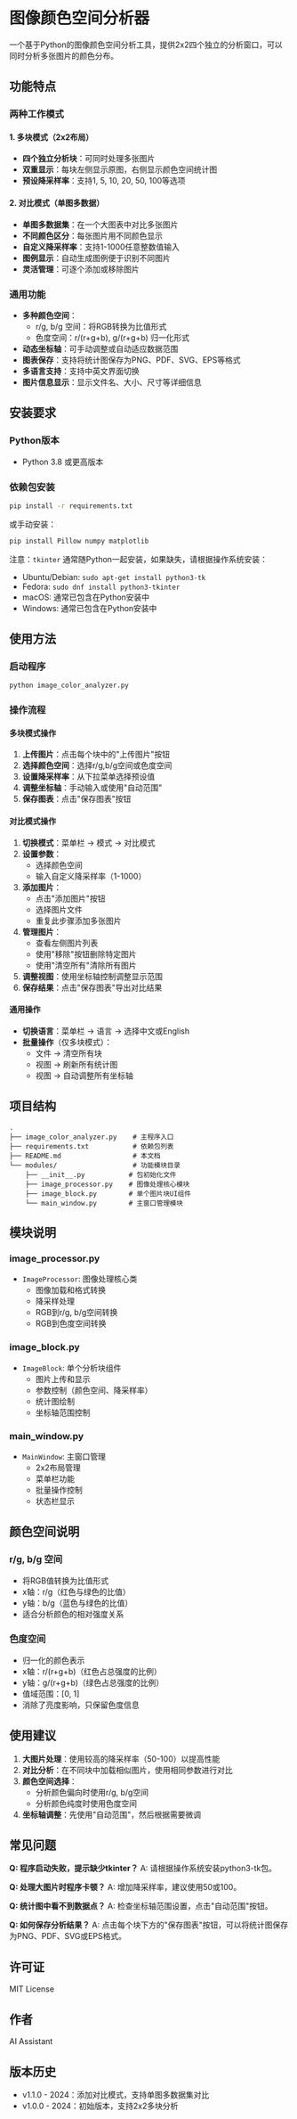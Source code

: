 # 图像颜色空间分析器

一个基于Python的图像颜色空间分析工具，提供2x2四个独立的分析窗口，可以同时分析多张图片的颜色分布。

## 功能特点

### 两种工作模式

#### 1. 多块模式（2x2布局）
- **四个独立分析块**：可同时处理多张图片
- **双重显示**：每块左侧显示原图，右侧显示颜色空间统计图
- **预设降采样率**：支持1, 5, 10, 20, 50, 100等选项

#### 2. 对比模式（单图多数据）
- **单图多数据集**：在一个大图表中对比多张图片
- **不同颜色区分**：每张图片用不同颜色显示
- **自定义降采样率**：支持1-1000任意整数值输入
- **图例显示**：自动生成图例便于识别不同图片
- **灵活管理**：可逐个添加或移除图片

### 通用功能
- **多种颜色空间**：
  - r/g, b/g 空间：将RGB转换为比值形式
  - 色度空间：r/(r+g+b), g/(r+g+b) 归一化形式
- **动态坐标轴**：可手动调整或自动适应数据范围
- **图表保存**：支持将统计图保存为PNG、PDF、SVG、EPS等格式
- **多语言支持**：支持中英文界面切换
- **图片信息显示**：显示文件名、大小、尺寸等详细信息

## 安装要求

### Python版本
- Python 3.8 或更高版本

### 依赖包安装

```bash
pip install -r requirements.txt
```

或手动安装：

```bash
pip install Pillow numpy matplotlib
```

注意：`tkinter` 通常随Python一起安装，如果缺失，请根据操作系统安装：
- Ubuntu/Debian: `sudo apt-get install python3-tk`
- Fedora: `sudo dnf install python3-tkinter`
- macOS: 通常已包含在Python安装中
- Windows: 通常已包含在Python安装中

## 使用方法

### 启动程序

```bash
python image_color_analyzer.py
```

### 操作流程

#### 多块模式操作
1. **上传图片**：点击每个块中的"上传图片"按钮
2. **选择颜色空间**：选择r/g,b/g空间或色度空间
3. **设置降采样率**：从下拉菜单选择预设值
4. **调整坐标轴**：手动输入或使用"自动范围"
5. **保存图表**：点击"保存图表"按钮

#### 对比模式操作
1. **切换模式**：菜单栏 → 模式 → 对比模式
2. **设置参数**：
   - 选择颜色空间
   - 输入自定义降采样率（1-1000）
3. **添加图片**：
   - 点击"添加图片"按钮
   - 选择图片文件
   - 重复此步骤添加多张图片
4. **管理图片**：
   - 查看左侧图片列表
   - 使用"移除"按钮删除特定图片
   - 使用"清空所有"清除所有图片
5. **调整视图**：使用坐标轴控制调整显示范围
6. **保存结果**：点击"保存图表"导出对比结果

#### 通用操作
- **切换语言**：菜单栏 → 语言 → 选择中文或English
- **批量操作**（仅多块模式）：
  - 文件 → 清空所有块
  - 视图 → 刷新所有统计图
  - 视图 → 自动调整所有坐标轴

## 项目结构

```
.
├── image_color_analyzer.py    # 主程序入口
├── requirements.txt           # 依赖包列表
├── README.md                  # 本文档
└── modules/                   # 功能模块目录
    ├── __init__.py           # 包初始化文件
    ├── image_processor.py    # 图像处理核心模块
    ├── image_block.py        # 单个图片块UI组件
    └── main_window.py        # 主窗口管理模块
```

## 模块说明

### image_processor.py
- `ImageProcessor`: 图像处理核心类
  - 图像加载和格式转换
  - 降采样处理
  - RGB到r/g, b/g空间转换
  - RGB到色度空间转换

### image_block.py
- `ImageBlock`: 单个分析块组件
  - 图片上传和显示
  - 参数控制（颜色空间、降采样率）
  - 统计图绘制
  - 坐标轴范围控制

### main_window.py
- `MainWindow`: 主窗口管理
  - 2x2布局管理
  - 菜单栏功能
  - 批量操作控制
  - 状态栏显示

## 颜色空间说明

### r/g, b/g 空间
- 将RGB值转换为比值形式
- x轴：r/g（红色与绿色的比值）
- y轴：b/g（蓝色与绿色的比值）
- 适合分析颜色的相对强度关系

### 色度空间
- 归一化的颜色表示
- x轴：r/(r+g+b)（红色占总强度的比例）
- y轴：g/(r+g+b)（绿色占总强度的比例）
- 值域范围：[0, 1]
- 消除了亮度影响，只保留色度信息

## 使用建议

1. **大图片处理**：使用较高的降采样率（50-100）以提高性能
2. **对比分析**：在不同块中加载相似图片，使用相同参数进行对比
3. **颜色空间选择**：
   - 分析颜色偏向时使用r/g, b/g空间
   - 分析颜色纯度时使用色度空间
4. **坐标轴调整**：先使用"自动范围"，然后根据需要微调

## 常见问题

**Q: 程序启动失败，提示缺少tkinter？**
A: 请根据操作系统安装python3-tk包。

**Q: 处理大图片时程序卡顿？**
A: 增加降采样率，建议使用50或100。

**Q: 统计图中看不到数据点？**
A: 检查坐标轴范围设置，点击"自动范围"按钮。

**Q: 如何保存分析结果？**
A: 点击每个块下方的"保存图表"按钮，可以将统计图保存为PNG、PDF、SVG或EPS格式。

## 许可证

MIT License

## 作者

AI Assistant

## 版本历史

- v1.1.0 - 2024：添加对比模式，支持单图多数据集对比
- v1.0.0 - 2024：初始版本，支持2x2多块分析